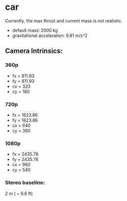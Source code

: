 # car

Currently, the max thrust and current mass is not realistic.

- default mass: 2000 kg
- gravitational acceleration: 9.81 m/s^2



## Camera Intrinsics:

### 360p

- fx = 811.93
- fy = 811.93
- cx = 320
- cy = 180

### 720p

- fx = 1623.86
- fy = 1623.86
- cx = 640
- cy = 360

### 1080p

- fx = 2435.78
- fy = 2435.78
- cx = 960
- cy = 540


### Stereo baseline: 
2 m ( ~ 6.6 ft)